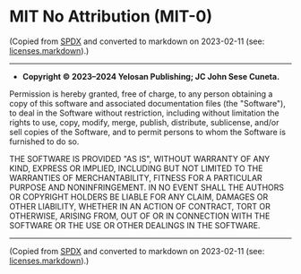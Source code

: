 # MIT No Attribution (MIT-0)

(Copied from [SPDX](https://spdx.org/licenses/MIT-0.html) and converted to markdown on 2023-02-11 (see: [licenses.markdown](https://codeberg.org/yelosan/licenses.markdown)).)

---

- **Copyright © 2023–2024 Yelosan Publishing; JC John Sese Cuneta.**

Permission is hereby granted, free of charge, to any person obtaining a copy of this software and associated documentation files (the "Software"), to deal in the Software without restriction, including without limitation the rights to use, copy, modify, merge, publish, distribute, sublicense, and/or sell copies of the Software, and to permit persons to whom the Software is furnished to do so.

THE SOFTWARE IS PROVIDED "AS IS", WITHOUT WARRANTY OF ANY KIND, EXPRESS OR IMPLIED, INCLUDING BUT NOT LIMITED TO THE WARRANTIES OF MERCHANTABILITY, FITNESS FOR A PARTICULAR PURPOSE AND NONINFRINGEMENT. IN NO EVENT SHALL THE AUTHORS OR COPYRIGHT HOLDERS BE LIABLE FOR ANY CLAIM, DAMAGES OR OTHER LIABILITY, WHETHER IN AN ACTION OF CONTRACT, TORT OR OTHERWISE, ARISING FROM, OUT OF OR IN CONNECTION WITH THE SOFTWARE OR THE USE OR OTHER DEALINGS IN THE SOFTWARE.

---

(Copied from [SPDX](https://spdx.org/licenses/MIT-0.html) and converted to markdown on 2023-02-11 (see: [licenses.markdown](https://codeberg.org/yelosan/licenses.markdown)).)

